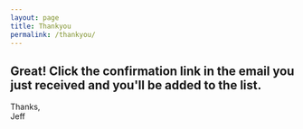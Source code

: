 ```yaml
---
layout: page
title: Thankyou
permalink: /thankyou/
---
```


## Great! Click the confirmation link in the email you just received and you'll be added to the list.

Thanks,  
Jeff
